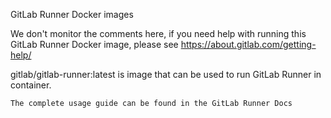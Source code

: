 GitLab Runner Docker images

We don't monitor the comments here, if you need help with running this GitLab Runner Docker image, please see https://about.gitlab.com/getting-help/

gitlab/gitlab-runner:latest is image that can be used to run GitLab Runner in container.

    The complete usage guide can be found in the GitLab Runner Docs
